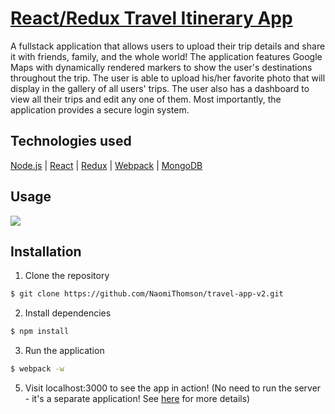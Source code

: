 # [React/Redux Travel Itinerary App](http://agile-mesa-83405.herokuapp.com/)
A fullstack application that allows users to upload their trip details and share it with friends, family, and the whole world! The application features Google Maps with dynamically rendered markers to show the user's destinations throughout the trip. The user is able to upload his/her favorite photo that will display in the gallery of all users' trips. The user also has a dashboard to view all their trips and edit any one of them. Most importantly, the application provides a secure login system. 


## Technologies used
[Node.js](https://nodejs.org/en/) |
[React](https://facebook.github.io/react/) |
[Redux](http://redux.js.org/) |
[Webpack](https://webpack.js.org/) | 
[MongoDB](https://www.mongodb.com/) 


## Usage

![](https://i.imgur.com/8xvC8kXm.png)


## Installation

1. Clone the repository

```bash
$ git clone https://github.com/NaomiThomson/travel-app-v2.git
```

2. Install dependencies

```bash
$ npm install
```

3. Run the application

```bash
$ webpack -w
```

5. Visit localhost:3000 to see the app in action! (No need to run the server - it's a separate application! See [here](https://github.com/NaomiThomson/travel-itinerary-api) for more details)




